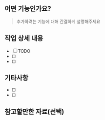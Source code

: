 ## 어떤 기능인가요?

> 추가하려는 기능에 대해 간결하게 설명해주세요

## 작업 상세 내용

- [ ] TODO
- [ ]
- [ ]

## 기타사항

- [ ]
- [ ]

## 참고할만한 자료(선택)

